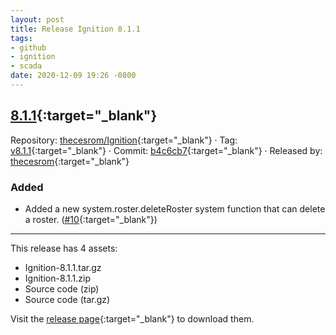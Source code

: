 ```yaml
---
layout: post
title: Release Ignition 8.1.1
tags:
- github
- ignition
- scada
date: 2020-12-09 19:26 -0800
---
```

## [8.1.1](https://github.com/thecesrom/Ignition/releases/tag/v8.1.1){:target="_blank"}

Repository: [thecesrom/Ignition](https://github.com/thecesrom/Ignition){:target="_blank"} · Tag: [v8.1.1](https://github.com/thecesrom/Ignition/releases/tag/v8.1.1){:target="_blank"} · Commit: [b4c6cb7](https://github.com/thecesrom/Ignition/commit/b4c6cb72f688754d712fbb5955bcacd3c02a4a86){:target="_blank"} · Released by: [thecesrom](https://github.com/thecesrom){:target="_blank"}

### Added

* Added a new system.roster.deleteRoster system function that can delete a roster. ([#10](https://github.com/thecesrom/Ignition/issues/10){:target="_blank"})

---

This release has 4 assets:

* Ignition-8.1.1.tar.gz
* Ignition-8.1.1.zip
* Source code (zip)
* Source code (tar.gz)

Visit the [release page](https://github.com/thecesrom/Ignition/releases/tag/v8.1.1){:target="_blank"} to download them.
